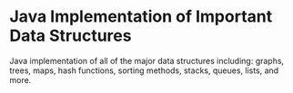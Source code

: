 # Java Implementation of Important Data Structures
Java implementation of all of the major data structures including: graphs, trees, maps, hash functions, sorting methods, stacks, queues, lists, and more.
